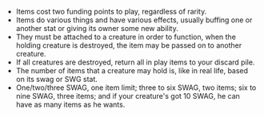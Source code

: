 -   Items cost two funding points to play, regardless of rarity.
-   Items do various things and have various effects, usually buffing one or another stat or giving its owner some new ability.
-   They must be attached to a creature in order to function, when the holding creature is destroyed, the item may be passed on to another creature.
-   If all creatures are destroyed, return all in play items to your discard pile.
-   The number of items that a creature may hold is, like in real life, based on its swag or SWG stat.
-   One/two/three SWAG, one item limit; three to six SWAG, two items; six to nine SWAG, three items; and if your creature's got 10 SWAG, he can have as many items as he wants.
